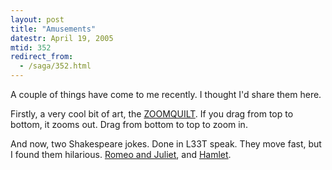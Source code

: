 ```yaml
---
layout: post
title: "Amusements"
datestr: April 19, 2005
mtid: 352
redirect_from:
  - /saga/352.html
---
```


A couple of things have come to me recently.  I thought I'd share them here.

Firstly, a very cool bit of art, the <a href="http://www.eviltree.de/zoomquilt/zoom.htm" title="ZOOMQUILT | A collaborative art project">ZOOMQUILT</a>.  If you drag from top to bottom, it zooms out.  Drag from bottom to top to zoom in.

And now, two Shakespeare jokes.  Done in L33T speak.  They move fast, but I found them hilarious. <a href="http://www.frashii.com/romjul.swf">Romeo and Juliet</a>, and <a href="http://www.frashii.com/hamlet.swf">Hamlet</a>.

